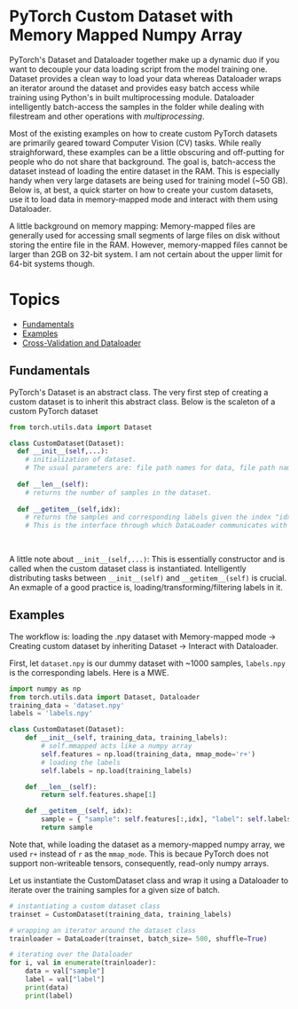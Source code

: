# PyTorch Custom Dataset with Memory Mapped Numpy Array #

PyTorch's Dataset and Dataloader together make up a dynamic duo if you want to decouple your data loading script from the model training one. Dataset provides a clean way to load your data whereas Dataloader wraps an iterator around the dataset and provides easy batch access while training using Python's in built multiprocessing module. Dataloader intelligently batch-access the samples in the folder while dealing with filestream and other operations with _multiprocessing_. 

Most of the existing examples on how to create custom PyTorch datasets are primarily geared toward Computer Vision (CV) tasks. While really straighforward, these examples can be a little obscuring and off-putting for people who do not share that background. The goal is, batch-access the dataset instead of loading the entire dataset in the RAM. This is especially handy when very large datasets are being used for training model (~50 GB). Below is, at best, a quick starter on how to create your custom datasets, use it to load data in memory-mapped mode and interact with them using Dataloader.

A little background on memory mapping: Memory-mapped files are generally used for accessing small segments of large files on disk without storing the entire file in the RAM. However, memory-mapped files cannot be larger than 2GB on 32-bit system. I am not certain about the upper limit for 64-bit systems though. 

# Topics
- [Fundamentals](#fundamentals)
- [Examples](#examples)
- [Cross-Validation and Dataloader](#further-reads)


## Fundamentals
PyTorch's Dataset is an abstract class. The very first step of creating a custom dataset is to inherit this abstract class. Below is the scaleton of a custom PyTorch dataset

```python
from torch.utils.data import Dataset

class CustomDataset(Dataset):
  def __init__(self,...):
    # initialization of dataset. 
    # The usual parameters are: file path names for data, file path names for labels
    
  def __len__(self):
    # returns the number of samples in the dataset.
    
  def __getitem__(self,idx):
    # returns the samples and corresponding labels given the index "idx". 
    # This is the interface through which DataLoader communicates with Dataset
  
  
```

A little note about `__init__(self,...)`: This is essentially constructor and is called when the custom dataset class is instantiated. Intelligently distributing tasks between `__init__(self)` and `__getitem__(self)` is crucial. An exmaple of a good practice is, loading/transforming/filtering labels in it. 

## Examples
The workflow is: loading the .npy dataset with Memory-mapped mode -> Creating custom dataset by inheriting Dataset -> Interact with Dataloader.

First, let `dataset.npy` is our dummy dataset with ~1000 samples, `labels.npy` is the corresponding labels. Here is a MWE.
```python
import numpy as np
from torch.utils.data import Dataset, Dataloader
training_data = 'dataset.npy'
labels = 'labels.npy'

class CustomDataset(Dataset):
    def __init__(self, training_data, training_labels):
        # self.mmapped acts like a numpy array
        self.features = np.load(training_data, mmap_mode='r+')
        # loading the labels
        self.labels = np.load(training_labels)

    def __len__(self):
        return self.features.shape[1]

    def __getitem__(self, idx):
        sample = { "sample": self.features[:,idx], "label": self.labels[:,idx] }
        return sample

```
Note that, while loading the dataset as a memory-mapped numpy array, we used `r+` instead of ```r``` as the ```mmap_mode```. This is becaue PyTorch does not support non-writeable tensors, consequently, read-only numpy arrays.

Let us instantiate the CustomDataset class and wrap it using a Dataloader to iterate over the training samples for a given size of batch.
```python
# instantiating a custom dataset class
trainset = CustomDataset(training_data, training_labels)

# wrapping an iterator around the dataset class
trainloader = DataLoader(trainset, batch_size= 500, shuffle=True)

# iterating over the Dataloader
for i, val in enumerate(trainloader):
    data = val["sample"]
    label = val["label"]
    print(data)
    print(label)
```

